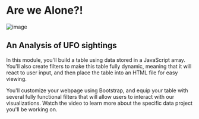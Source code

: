# Are we Alone?!
![image](https://user-images.githubusercontent.com/111661058/222319251-05c984a8-3f44-4b56-80c1-fdc707276e77.png)
## An Analysis of UFO sightings













In this module, you'll build a table using data stored in a JavaScript array. You'll also create filters to make this table fully dynamic, meaning that it will react to user input, and then place the table into an HTML file for easy viewing.

You'll customize your webpage using Bootstrap, and equip your table with several fully functional filters that will allow users to interact with our visualizations. Watch the video to learn more about the specific data project you'll be working on.
